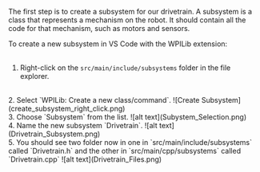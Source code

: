 The first step is to create a subsystem for our drivetrain. A subsystem is a class that represents a mechanism on the robot. It should contain all the code for that mechanism, such as motors and sensors.

To create a new subsystem in VS Code with the WPILib extension:  
<br>
1. Right-click on the `src/main/include/subsystems` folder in the file explorer.  
<br>
2. Select `WPILib: Create a new class/command`.  
  ![Create Subsystem](create_subsystem_right_click.png)  
<br>
3. Choose `Subsystem` from the list.  
  ![alt text](Subystem_Selection.png)  
<br>
4. Name the new subsystem `Drivetrain`.  
  ![alt text](Drivetrain_Subsystem.png)  
<br>
5. You should see two folder now in one in `src/main/include/subsystems` called `Drivetrain.h`  and the other in `src/main/cpp/subsystems` called `Drivetrain.cpp`  
  ![alt text](Drivetrain_Files.png)
<br>
